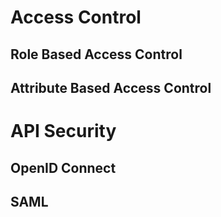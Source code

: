 # Access Control
## Role Based Access Control 
## Attribute Based Access Control

# API Security 
## OpenID Connect
## SAML
